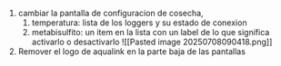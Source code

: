 1. cambiar la pantalla de configuracion de cosecha, 
	1. temperatura: lista de los loggers y su estado de conexion
	2. metabisulfito: un item en la lista con un label de lo que significa activarlo o desactivarlo
 ![[Pasted image 20250708090418.png]]
2. Remover el logo de aqualink en la parte baja de las pantallas
